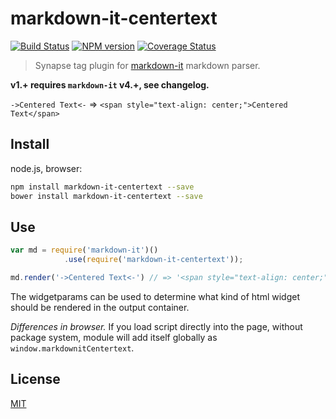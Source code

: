 # markdown-it-centertext

[![Build Status](https://img.shields.io/travis/jay-hodgson/markdown-it-centertext/master.svg?style=flat)](https://travis-ci.org/jay-hodgson/markdown-it-centertext)
[![NPM version](https://img.shields.io/npm/v/markdown-it-centertext.svg?style=flat)](https://www.npmjs.org/package/markdown-it-centertext)
[![Coverage Status](https://img.shields.io/coveralls/jay-hodgson/markdown-it-centertext/master.svg?style=flat)](https://coveralls.io/r/jay-hodgson/markdown-it-centertext?branch=master)

> Synapse tag plugin for [markdown-it](https://github.com/markdown-it/markdown-it) markdown parser.

__v1.+ requires `markdown-it` v4.+, see changelog.__

`->Centered Text<-` => `<span style="text-align: center;">Centered Text</span>`

## Install

node.js, browser:

```bash
npm install markdown-it-centertext --save
bower install markdown-it-centertext --save
```

## Use

```js
var md = require('markdown-it')()
            .use(require('markdown-it-centertext'));

md.render('->Centered Text<-') // => '<span style="text-align: center;">Centered Text</span>'

```

The widgetparams can be used to determine what kind of html widget should be rendered in the output container.

_Differences in browser._ If you load script directly into the page, without
package system, module will add itself globally as `window.markdownitCentertext`.


## License
[MIT](https://github.com/jay-hodgson/markdown-it-centertext/blob/master/LICENSE)
